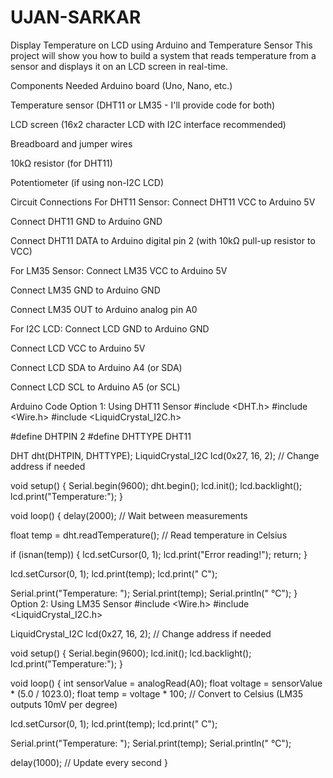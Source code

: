 # UJAN-SARKAR
Display Temperature on LCD using Arduino and Temperature Sensor
This project will show you how to build a system that reads temperature from a sensor and displays it on an LCD screen in real-time.

Components Needed
Arduino board (Uno, Nano, etc.)

Temperature sensor (DHT11 or LM35 - I'll provide code for both)

LCD screen (16x2 character LCD with I2C interface recommended)

Breadboard and jumper wires

10kΩ resistor (for DHT11)

Potentiometer (if using non-I2C LCD)

Circuit Connections
For DHT11 Sensor:
Connect DHT11 VCC to Arduino 5V

Connect DHT11 GND to Arduino GND

Connect DHT11 DATA to Arduino digital pin 2 (with 10kΩ pull-up resistor to VCC)

For LM35 Sensor:
Connect LM35 VCC to Arduino 5V

Connect LM35 GND to Arduino GND

Connect LM35 OUT to Arduino analog pin A0

For I2C LCD:
Connect LCD GND to Arduino GND

Connect LCD VCC to Arduino 5V

Connect LCD SDA to Arduino A4 (or SDA)

Connect LCD SCL to Arduino A5 (or SCL)

Arduino Code
Option 1: Using DHT11 Sensor
#include <DHT.h>
#include <Wire.h>
#include <LiquidCrystal_I2C.h>

#define DHTPIN 2
#define DHTTYPE DHT11

DHT dht(DHTPIN, DHTTYPE);
LiquidCrystal_I2C lcd(0x27, 16, 2); // Change address if needed

void setup() {
  Serial.begin(9600);
  dht.begin();
  lcd.init();
  lcd.backlight();
  lcd.print("Temperature:");
}

void loop() {
  delay(2000); // Wait between measurements
  
  float temp = dht.readTemperature(); // Read temperature in Celsius
  
  if (isnan(temp)) {
    lcd.setCursor(0, 1);
    lcd.print("Error reading!");
    return;
  }
  
  lcd.setCursor(0, 1);
  lcd.print(temp);
  lcd.print(" C");
  
  Serial.print("Temperature: ");
  Serial.print(temp);
  Serial.println(" °C");
}
Option 2: Using LM35 Sensor
#include <Wire.h>
#include <LiquidCrystal_I2C.h>

LiquidCrystal_I2C lcd(0x27, 16, 2); // Change address if needed

void setup() {
  Serial.begin(9600);
  lcd.init();
  lcd.backlight();
  lcd.print("Temperature:");
}

void loop() {
  int sensorValue = analogRead(A0);
  float voltage = sensorValue * (5.0 / 1023.0);
  float temp = voltage * 100; // Convert to Celsius (LM35 outputs 10mV per degree)
  
  lcd.setCursor(0, 1);
  lcd.print(temp);
  lcd.print(" C");
  
  Serial.print("Temperature: ");
  Serial.print(temp);
  Serial.println(" °C");
  
  delay(1000); // Update every second
}

